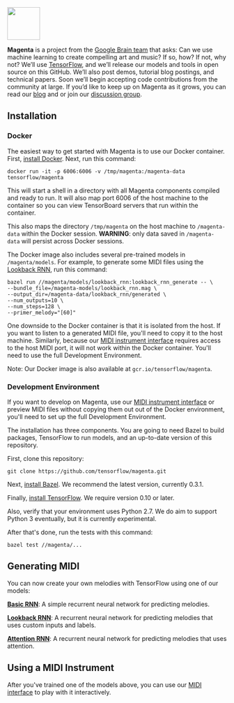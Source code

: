<img src="http://magenta.tensorflow.org/assets/magenta-logo.png" height="75">

**Magenta** is a project from the [Google Brain team](https://research.google.com/teams/brain/)
that asks: Can we use machine learning to create compelling art and music? If
so, how? If not, why not?  We’ll use [TensorFlow](https://www.tensorflow.org),
and we’ll release our models and tools in open source on this GitHub. We’ll also
post demos, tutorial blog postings, and technical papers. Soon we’ll begin
accepting code contributions from the community at large. If you’d like to keep
up on Magenta as it grows, you can read our [blog](http://magenta.tensorflow.org) and or join our
[discussion group](http://groups.google.com/a/tensorflow.org/forum/#!forum/magenta-discuss).

## Installation

### Docker
The easiest way to get started with Magenta is to use our Docker container.
First, [install Docker](https://docs.docker.com/engine/installation/). Next, run
this command:

```docker run -it -p 6006:6006 -v /tmp/magenta:/magenta-data tensorflow/magenta```

This will start a shell in a directory with all Magenta components compiled and
ready to run. It will also map port 6006 of the host machine to the container so
you can view TensorBoard servers that run within the container.

This also maps the directory ```/tmp/magenta``` on the host machine to
```/magenta-data``` within the Docker session. **WARNING**: only data saved in
```/magenta-data``` will persist across Docker sessions.

The Docker image also includes several pre-trained models in
```/magenta/models```. For example, to generate some MIDI files using the
[Lookback RNN](magenta/models/lookback_rnn), run this command:

```
bazel run //magenta/models/lookback_rnn:lookback_rnn_generate -- \
--bundle_file=/magenta-models/lookback_rnn.mag \
--output_dir=/magenta-data/lookback_rnn/generated \
--num_outputs=10 \
--num_steps=128 \
--primer_melody="[60]"
```

One downside to the Docker container is that it is isolated from the host. If
you want to listen to a generated MIDI file, you'll need to copy it to the host
machine. Similarly, because our
[MIDI instrument interface](magenta/interfaces/midi) requires access to the host
MIDI port, it will not work within the Docker container. You'll need to use the
full Development Environment.

Note: Our Docker image is also available at ```gcr.io/tensorflow/magenta```.

### Development Environment
If you want to develop on Magenta, use our
[MIDI instrument interface](magenta/interfaces/midi) or preview MIDI files
without copying them out out of the Docker environment, you'll need to set up
the full Development Environment.

The installation has three components. You are going to need Bazel to build packages, TensorFlow to run models, and an up-to-date version of this repository.

First, clone this repository:

```git clone https://github.com/tensorflow/magenta.git```

Next, [install Bazel](http://www.bazel.io/docs/install.html). We recommend the
latest version, currently 0.3.1.

Finally,
[install TensorFlow](https://www.tensorflow.org/versions/master/get_started/os_setup.html).
We require version 0.10 or later.

Also, verify that your environment uses Python 2.7. We do aim to support
Python 3 eventually, but it is currently experimental.

After that's done, run the tests with this command:

```bazel test //magenta/...```

## Generating MIDI

You can now create your own melodies with TensorFlow using one of our models:

**[Basic RNN](magenta/models/basic_rnn)**: A simple recurrent neural network for predicting melodies.

**[Lookback RNN](magenta/models/lookback_rnn)**: A recurrent neural network for predicting melodies that uses custom inputs and labels.

**[Attention RNN](magenta/models/attention_rnn)**: A recurrent neural network for predicting melodies that uses attention.

## Using a MIDI Instrument

After you've trained one of the models above, you can use our [MIDI interface](magenta/interfaces/midi) to play with it interactively.
